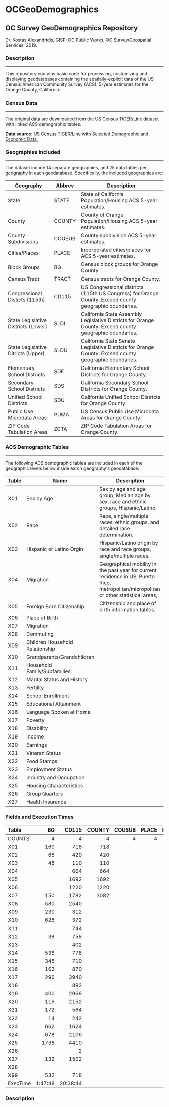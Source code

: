 # OCGeoDemographics
## OC Survey GeoDemographics Repository
Dr. Kostas Alexandridis, GISP. OC Public Works, OC Survey/Geospatial Services, 2019.

### Description
---
This repository contains basic code for processing, customizing and displaying geodatabases containing the spatially-explicit data of the US Census American Community Survey (ACS), 5-year estimates for the Orange County, California.

### Census Data
---
The original data are downloaded from the US Census TIGER/Line dataset with linked ACS demographic tables.

**Data source**: [US Census TIGER/Line with Selected Demographic and Economic Data.](https://www.census.gov/geographies/mapping-files/time-series/geo/tiger-data.html)



### Geographies included
---
The dataset incude 14 separate geographies, and 25 data tables per geography in each geodatabase. Specifically, the included geographies are:

Geography | Abbrev | Description
---|---|---
State | STATE | State of California Population/Housing ACS 5-year estimates.
County | COUNTY |  County of Orange Population/Housing ACS 5-year estimates.
County Subdivisions | COUSUB | County subdivision ACS 5-year estimates.
Cities/Places | PLACE | Incorporated cities/places for ACS 5-year estimates.
Block Groups | BG | Census block groups for Orange County.
Census Tract | TRACT | Census tracts for Orange County.
Congressional Disticts (115th) | CD115 | US Congressional districts (115th US Congress) for Orange County. Exceed county geographic boundaries.
State Legislative Districts (Lower) | SLDL | California State Assembly Legislative Districts for Orange County. Exceed county geographic boundaries.
State Legislative Ditricts (Upper) | SLDU | California State Senate Legislative Districts for Orange County. Exceed county geographic boundaries.
Elementary School Districts | SDE | California Elementary School Districts for Orange County.
Secondary School Districts | SDS | California Secondary School Districts for Orange County.
Unified School Districts | SDU | California Unified School Districts for Orange County.
Public Use Microdata Areas | PUMA | US Census Public Use Microdata Areas for Orange County.
ZIP Code Tabulation Areas | ZCTA | ZIP Code Tabulation Areas for Orange County.



### ACS Demographic Tables
---
The following ACS demographic tables are included in each of the geographic levels below inside earch geography's geodatabase:

Table | Name | Description
---|---|---
X01 | Sex by Age | Sex by age and age group; Median age by sex, race and ethnic groups, Hispanic/Latino. 
X02 | Race | Race, single/multiple races, ethnic groups, and detailed race determination.
X03 | Hispanic or Latino Orgin | Hispanic/Latino origin by race and race groups, single/multiple races.
X04 | Migration | Geographical mobility in the past year for current residence in US, Puerto Rico, metropolitan/micropolitan or other statistical areas,.
X05 | Foreign Born Citizenship | Citizenship and place of birth information tables.
X06 | Place of Birth |
X07 | Migration |
X08 | Commuting |
X09 | Children Household Relationship |
X10 | Grandparents/Grandchildren |
X11 | Household Family/Subfamilies |
X12 | Marital Status and History |
X13 | Fertility |
X14 | School Enrollment |
X15 | Educational Attainment |
X16 | Language Spoken at Home |
X17 | Poverty |
X18 | Disability |
X19 | Income |
X20 | Earnings |
X21 | Veteran Status |
X22 | Food Stamps |
X23 | Employment Status |
X24 | Industry and Occupation |
X25 | Housing Characteristics |
X26 | Group Quarters |
X27 | Health Insurance |



### Fields and Execution Times

Table|BG|CD115|COUNTY|COUSUB|PLACE|PUMA|SDE|SDS|SDU|SLDL|SLDU|TRACT|UA|ZCTA
:---|---:|---:|---:|---:|---:|---:|---:|---:|---:|---:|---:|---:|---:|---:
COUNTS|4|4|4|4|4|4|4|4|4|4|4|4|4|4
X01|160|718|718|||||||||||
X02|68|420|420|||||||||||
X03|48|110|110|||||||||||
X04||664|664|||||||||||
X05||1692|1692|||||||||||
X06||1220|1220|||||||||||
X07|150|1782|3082|||||||||||
X08|580|2540||||||||||||
X09|230|312||||||||||||
X10|628|372||||||||||||
X11||744||||||||||||
X12|38|758||||||||||||
X13||402||||||||||||
X14|536|778||||||||||||
X15|346|710||||||||||||
X16|162|870||||||||||||
X17|296|3940||||||||||||
X18||892||||||||||||
X19|400|2968||||||||||||
X20|116|2152||||||||||||
X21|172|564||||||||||||
X22|14|242||||||||||||
X23|662|1624||||||||||||
X24|678|2106||||||||||||
X25|1738|4410||||||||||||
X26||2||||||||||||
X27|132|1502||||||||||||
X28||||||||||||||
X99|532|718||||||||||||
ExecTime|1:47:48|20:38:44||||||||||||

### Description

